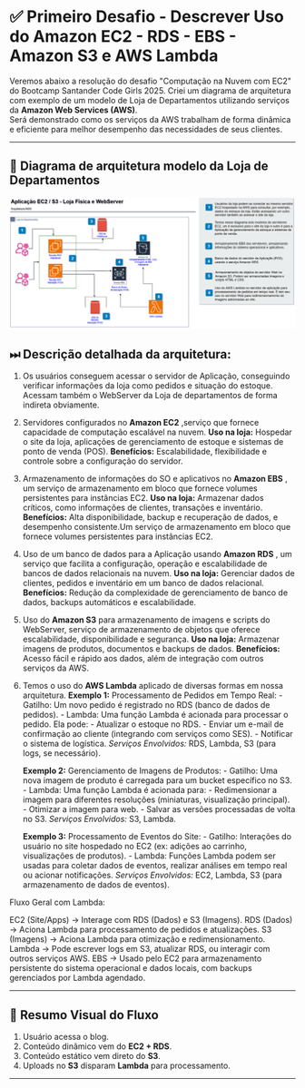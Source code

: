 # ✅ Primeiro Desafio - Descrever Uso do Amazon EC2 - RDS - EBS - Amazon S3 e AWS Lambda

Veremos abaixo a resolução do desafio "Computação na Nuvem com EC2" do Bootcamp Santander Code Girls 2025. Criei um diagrama de arquitetura com exemplo de um modelo de Loja de Departamentos utilizando serviços da **Amazon Web Services (AWS)**.  
Será demonstrado como os serviços da AWS trabalham de forma dinâmica e eficiente para melhor desempenho das necessidades de seus clientes.

---

## 🔷 Diagrama de arquitetura modelo da Loja de Departamentos

![alt text](1_Desafio_EC2_RDS_S3/images/AWS_Diagrama_Loja_Dept.png)



## ⏭ Descrição detalhada da arquitetura:

1. Os usuários conseguem acessar o servidor de Aplicação, conseguindo verificar informações da loja como pedidos e situação do estoque. Acessam também o WebServer da Loja de departamentos de forma indireta obviamente.

2. Servidores configurados no **Amazon EC2** ,serviço que fornece capacidade de computação escalável na nuvem.
**Uso na loja:** Hospedar o site da loja, aplicações de gerenciamento de estoque e sistemas de ponto de venda (POS).
**Benefícios:** Escalabilidade, flexibilidade e controle sobre a configuração do servidor.

3. Armazenamento de informações do SO e aplicativos no **Amazon EBS** , um serviço de armazenamento em bloco que fornece volumes persistentes para instâncias EC2.
**Uso na loja:** Armazenar dados críticos, como informações de clientes, transações e inventário.
**Benefícios:** Alta disponibilidade, backup e recuperação de dados, e desempenho consistente.Um serviço de armazenamento em bloco que fornece volumes persistentes para instâncias EC2.

4. Uso de um banco de dados para a Aplicação usando **Amazon RDS** , um serviço que facilita a configuração, operação e escalabilidade de bancos de dados relacionais na nuvem.
**Uso na loja:** Gerenciar dados de clientes, pedidos e inventário em um banco de dados relacional.
**Benefícios:** Redução da complexidade de gerenciamento de banco de dados, backups automáticos e escalabilidade.

5. Uso do **Amazon S3** para armazenamento de imagens e scripts do WebServer, serviço de armazenamento de objetos que oferece escalabilidade, disponibilidade e segurança.
**Uso na loja:** Armazenar imagens de produtos, documentos e backups de dados.
**Benefícios:** Acesso fácil e rápido aos dados, além de integração com outros serviços da AWS.

6. Temos o uso do **AWS Lambda** aplicado de diversas formas em nossa arquitetura.
   **Exemplo 1:** Processamento de Pedidos em Tempo Real:
        - Gatilho: Um novo pedido é registrado no RDS (banco de dados de pedidos).
        - Lambda: Uma função Lambda é acionada para processar o pedido. Ela pode:
        - Atualizar o estoque no RDS.
        - Enviar um e-mail de confirmação ao cliente (integrando com serviços como SES).
        - Notificar o sistema de logística.
       *Serviços Envolvidos:* RDS, Lambda, S3 (para logs, se necessário).
   
    **Exemplo 2:** Gerenciamento de Imagens de Produtos:
        - Gatilho: Uma nova imagem de produto é carregada para um bucket específico no S3.
        - Lambda: Uma função Lambda é acionada para:
        - Redimensionar a imagem para diferentes resoluções (miniaturas, visualização principal).
        - Otimizar a imagem para web.
        - Salvar as versões processadas de volta no S3.
       *Serviços Envolvidos:* S3, Lambda.

   **Exemplo 3:** Processamento de Eventos do Site:
        - Gatilho: Interações do usuário no site hospedado no EC2 (ex: adições ao carrinho, visualizações de produtos).
        - Lambda: Funções Lambda podem ser usadas para coletar dados de eventos, realizar análises em tempo real ou acionar                      notificações.
        *Serviços Envolvidos:* EC2, Lambda, S3 (para armazenamento de dados de eventos).

Fluxo Geral com Lambda:

EC2 (Site/Apps) -> Interage com RDS (Dados) e S3 (Imagens).
RDS (Dados) -> Aciona Lambda para processamento de pedidos e atualizações.
S3 (Imagens) -> Aciona Lambda para otimização e redimensionamento.
Lambda -> Pode escrever logs em S3, atualizar RDS, ou interagir com outros serviços AWS.
EBS -> Usado pelo EC2 para armazenamento persistente do sistema operacional e dados locais, com backups gerenciados por Lambda agendado.




---

## 📌 Resumo Visual do Fluxo

1. Usuário acessa o blog.  
2. Conteúdo dinâmico vem do **EC2 + RDS**.  
3. Conteúdo estático vem direto do **S3**.  
4. Uploads no **S3** disparam **Lambda** para processamento.  

---
